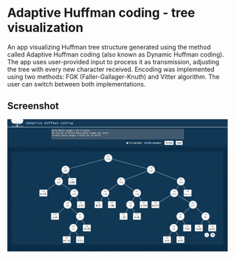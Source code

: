 # Adaptive Huffman coding - tree visualization
An app visualizing Huffman tree structure generated using the method called Adaptive Huffman coding (also known as Dynamic Huffman coding). The app uses user-provided input to process it as transmission, adjusting the tree with every new character received. Encoding was implemented using two methods: FGK (Faller-Gallager-Knuth) and Vitter algorithm. The user can switch between both implementations.


## Screenshot

<img src="screenshot/screenshot.png"/>